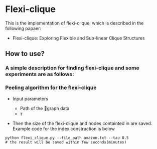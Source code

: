 # Flexi-clique
This is the implementation of flexi-clique, which is described in the following papaer:
- Flexi-clique: Exploring Flexible and Sub-linear Clique Structures

## How to use?
### A simple description for finding flexi-clique and some experiments are as follows:

### Peeling algorithm for the flexi-clique
- Input parameters
  - Path of the graph data
  - $\tau$
    
- Then the size of the flexi-clique and nodes containted in are saved.  
Example code for the index construction is below
```
python flexi_clique.py --file_path amazon.txt --tau 0.5
# the result will be saved within few seconds(minutes)
```


